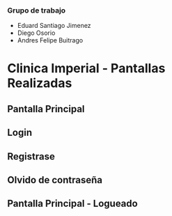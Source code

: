 ### Grupo de trabajo

- Eduard Santiago Jimenez
- Diego Osorio
- Andres Felipe Buitrago

# Clinica Imperial - Pantallas Realizadas

## Pantalla Principal



## Login



## Registrase


## Olvido de contraseña


## Pantalla Principal - Logueado
